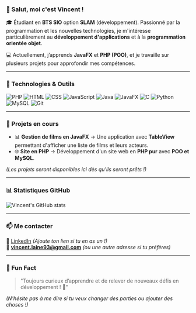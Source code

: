 ### 👋 Salut, moi c'est Vincent !

🎓 Étudiant en **BTS SIO** option **SLAM** (développement). Passionné par la programmation et les nouvelles technologies, je m'intéresse particulièrement au **développement d'applications** et à la **programmation orientée objet**.

💻 Actuellement, j’apprends **JavaFX** et **PHP (POO)**, et je travaille sur plusieurs projets pour approfondir mes compétences.

---

### 🚀 Technologies & Outils

![PHP](https://img.shields.io/badge/PHP-777BB4?style=for-the-badge&logo=php&logoColor=white)
![HTML](https://img.shields.io/badge/HTML5-E34F26?style=for-the-badge&logo=html5&logoColor=white)
![CSS](https://img.shields.io/badge/CSS3-1572B6?style=for-the-badge&logo=css3&logoColor=white)
![JavaScript](https://img.shields.io/badge/JavaScript-F7DF1E?style=for-the-badge&logo=javascript&logoColor=black)
![Java](https://img.shields.io/badge/Java-ED8B00?style=for-the-badge&logo=java&logoColor=white)
![JavaFX](https://img.shields.io/badge/JavaFX-007396?style=for-the-badge&logo=java&logoColor=white)
![C](https://img.shields.io/badge/C-00599C?style=for-the-badge&logo=c&logoColor=white)
![Python](https://img.shields.io/badge/Python-3776AB?style=for-the-badge&logo=python&logoColor=white)
![MySQL](https://img.shields.io/badge/MySQL-4479A1?style=for-the-badge&logo=mysql&logoColor=white)
![Git](https://img.shields.io/badge/Git-F05032?style=for-the-badge&logo=git&logoColor=white)

---

### 📌 Projets en cours

- 📊 **Gestion de films en JavaFX** → Une application avec **TableView** permettant d'afficher une liste de films et leurs acteurs.
- 🌐 **Site en PHP** → Développement d'un site web en **PHP pur** avec **POO et MySQL**.

*(Les projets seront disponibles ici dès qu'ils seront prêts !)*

---

### 📊 Statistiques GitHub

![Vincent's GitHub stats](https://github-readme-stats.vercel.app/api?username=vincent-laine93&show_icons=true&theme=tokyonight)

---

### 📫 Me contacter

💼 [LinkedIn](#) *(Ajoute ton lien si tu en as un !)*  
📧 **vincent.laine93@gmail.com** *(ou une autre adresse si tu préfères)*

---

### 🎯 Fun Fact

> "Toujours curieux d’apprendre et de relever de nouveaux défis en développement ! 🚀"

*(N'hésite pas à me dire si tu veux changer des parties ou ajouter des choses !)*
